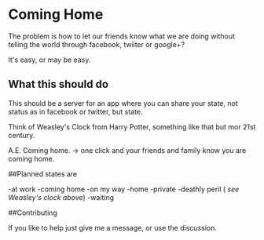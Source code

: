 # Coming Home

The problem is how to let our friends know what we are doing without telling the world through facebook, twiiter or google+?

It's easy, or may be easy.

## What this should do

This should be a server for an app where you can share your state, not status as in facebook or twitter, but state.

Think of Weasley's Clock from Harry Potter, something like that but mor 21st century.

A.E. Coming home. -> one click and your friends and family know you are coming home.

##Planned states are

-at work
-coming home
-on my way
-home
-private
-deathly peril ( *see Weasley's clock above*)
-waiting

##Contributing

If you like to help just give me a message, or use the discussion.
